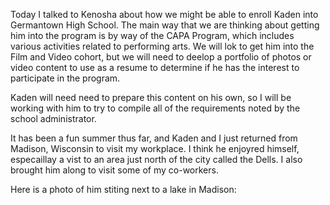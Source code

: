 Today I talked to Kenosha about how we might be able to enroll Kaden into Germantown High School. The main way that we are thinking about getting him into the program is by way of the CAPA Program,
which includes various activities related to performing arts. We will lok to get him into the Film and Video cohort, but we will need to deelop a portfolio of photos 
or video content to use as a resume to determine if he has the interest to participate in the program.



Kaden will need need to prepare this content on his own, so I will be working with him to try to compile all of the requirements noted by the school administrator.


It has been a fun summer thus far, and Kaden and I just returned from Madison, Wisconsin to visit my workplace. I think he enjoyred himself, especaillay a vist to an area just north of the city called the Dells. I also brought him along to visit some of my co-workers. 

Here is a photo of him stiting next to a lake in Madison:
